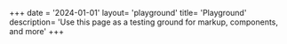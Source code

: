 +++
date = '2024-01-01'
layout= 'playground'
title= 'Playground'
description= 'Use this page as a testing ground for markup, components, and more'
+++
